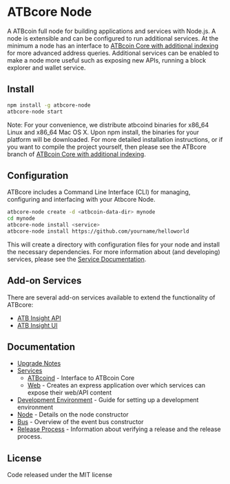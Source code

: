 ATBcore Node
============

A ATBcoin full node for building applications and services with Node.js. A node is extensible and can be configured to run additional services. At the minimum a node has an interface to [ATBcoin Core with additional indexing](https://github.com/segwit/atbcoin) for more advanced address queries. Additional services can be enabled to make a node more useful such as exposing new APIs, running a block explorer and wallet service.

## Install

```bash
npm install -g atbcore-node
atbcore-node start
```

Note: For your convenience, we distribute atbcoind binaries for x86_64 Linux and x86_64 Mac OS X. Upon npm install, the binaries for your platform will be downloaded. For more detailed installation instructions, or if you want to compile the project yourself, then please see the ATBcore branch of [ATBcoin Core with additional indexing](https://github.com/segwit/atbcoin).

## Configuration

ATBcore includes a Command Line Interface (CLI) for managing, configuring and interfacing with your Atbcore Node.

```bash
atbcore-node create -d <atbcoin-data-dir> mynode
cd mynode
atbcore-node install <service>
atbcore-node install https://github.com/yourname/helloworld
```

This will create a directory with configuration files for your node and install the necessary dependencies. For more information about (and developing) services, please see the [Service Documentation](docs/services.md).

## Add-on Services

There are several add-on services available to extend the functionality of ATBcore:

- [ATB Insight API](https://github.com/segwit/atb-insight-api)
- [ATB Insight UI](https://github.com/segwit/atb-insight-ui)

## Documentation

- [Upgrade Notes](docs/upgrade.md)
- [Services](docs/services.md)
  - [ATBcoind](docs/services/atbcoind.md) - Interface to ATBcoin Core
  - [Web](docs/services/web.md) - Creates an express application over which services can expose their web/API content
- [Development Environment](docs/development.md) - Guide for setting up a development environment
- [Node](docs/node.md) - Details on the node constructor
- [Bus](docs/bus.md) - Overview of the event bus constructor
- [Release Process](docs/release.md) - Information about verifying a release and the release process.

## License

Code released under the MIT license